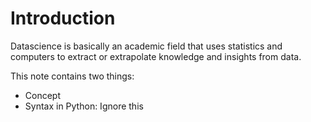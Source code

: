 # Introduction

Datascience is basically an academic field that uses statistics and computers to extract or extrapolate knowledge and insights from data.

This note contains two things:
- Concept
- Syntax in Python: Ignore this
